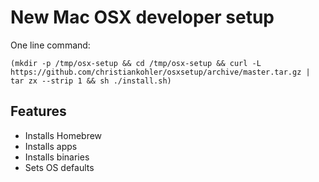 # New Mac OSX developer setup

One line command:

```
(mkdir -p /tmp/osx-setup && cd /tmp/osx-setup && curl -L https://github.com/christiankohler/osxsetup/archive/master.tar.gz | tar zx --strip 1 && sh ./install.sh)
```

## Features

- Installs Homebrew
- Installs apps
- Installs binaries
- Sets OS defaults
